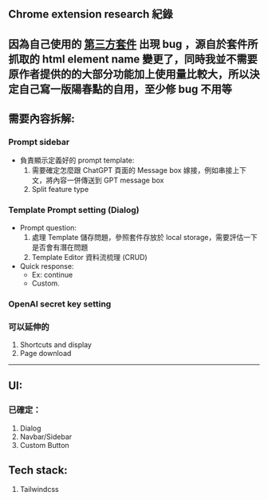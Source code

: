 ## Chrome extension research 紀錄

## 因為自己使用的 [第三方套件](https://github.com/JiaHongL/Chat-GPT-Custom-Prompt-Extension) 出現 bug ，源自於套件所抓取的 html element name 變更了，同時我並不需要原作者提供的的大部分功能加上使用量比較大，所以決定自己寫一版陽春點的自用，至少修 bug 不用等

## 需要內容拆解:

### Prompt sidebar

- 負責顯示定義好的 prompt template:
  1.  需要確定怎麼跟 ChatGPT 頁面的 Message box 嫁接，例如串接上下文，將內容一併傳送到 GPT message box
  2.  Split feature type

### Template Prompt setting (Dialog)

- Prompt question:
  1.  處理 Template 儲存問題，參照套件存放於 local storage，需要評估一下是否會有潛在問題
  2.  Template Editor 資料流梳理 (CRUD)
- Quick response:
  - Ex: continue
  - Custom.

### OpenAI secret key setting

### 可以延伸的

1. Shortcuts and display
2. Page download

---

## UI:

### 已確定：

1. Dialog
2. Navbar/Sidebar
3. Custom Button

## Tech stack:

1. Tailwindcss
